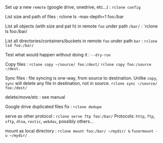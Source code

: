Set up a new `remote` (google drive, onedrive, etc...)
: `rclone config`

List size and path of files
: rclone ls -max-depth=1 foo:/bar

List all objects (with size and pat h) in remote `foo` under  path `/bar/`
: `rclone ls foo:/bar/

List all directories/containers/buckets in remote `foo` under path `bar`
: `rclone lsd foo:/bar/`

Test what would happen without doing it
: `--dry-run`

Copy files
: `rclone copy ~/source/ foo:/dest/`
`rclone copy foo:/source ~/dest.`

Sync files
: file syncing is one-way, from source to destination. Unlike `copy`, `sync` will delete any file in destination, not in source.
`rclone sync ~/source/ foo:/dest/`

delete/move/etc
: see manual

Google drive duplicated files fix
: `rclone dedupe`

serve as other protocol
: `rclone serve ftp foo:/bar/`
Protocols: `http`, `ftp`, `sftp`, `dlna`, `restic`, `webdav`, possibly others...

mount as local directory
: `rclone mount foo:/bar/ ~/mydir/ &`
`fusermount -u ~/mydir/` 
<!--stackedit_data:
eyJoaXN0b3J5IjpbLTEyNjEyNzgzNjksLTE3NzE3NzE1ODEsLT
YzODY0ODM5MSwxNzE4NjE3NDQsLTEyMTk0ODc1MjQsLTUwODQ4
OTkyNCw4NzA5MTc1MzIsMTY0ODE3MDMzOCwzOTcwNjQ0OTEsLT
ExMjY2MTExOTJdfQ==
-->